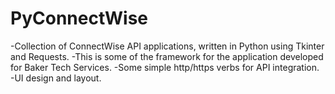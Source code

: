 # PyConnectWise
-Collection of ConnectWise API applications, written in Python using Tkinter and Requests.
-This is some of the framework for the application developed for Baker Tech Services.
-Some simple http/https verbs for API integration.
-UI design and layout.
